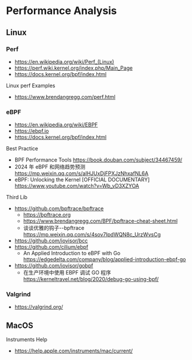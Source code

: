 # Performance Analysis


## Linux
### Perf
- https://en.wikipedia.org/wiki/Perf_(Linux)
- https://perf.wiki.kernel.org/index.php/Main_Page
- https://docs.kernel.org/bpf/index.html

Linux perf Examples
- https://www.brendangregg.com/perf.html

### eBPF
- https://en.wikipedia.org/wiki/EBPF
- https://ebpf.io
- https://docs.kernel.org/bpf/index.html

Best Practice
- BPF Performance Tools https://book.douban.com/subject/34467459/
- 2024 年 eBPF 和网络趋势预测 https://mp.weixin.qq.com/s/aIHJUxDjFPXJzNhxafNL6A
- eBPF: Unlocking the Kernel [OFFICIAL DOCUMENTARY] https://www.youtube.com/watch?v=Wb_vD3XZYOA

Third Lib
- https://github.com/bpftrace/bpftrace
  - https://bpftrace.org
  - https://www.brendangregg.com/BPF/bpftrace-cheat-sheet.html
  - 谈谈优雅的钩子--bpftrace https://mp.weixin.qq.com/s/4sov7IpdWQN8c_UrzWvsCg
- https://github.com/iovisor/bcc
- https://github.com/cilium/ebpf
  - An Applied Introduction to eBPF with Go https://edgedelta.com/company/blog/applied-introduction-ebpf-go
- https://github.com/iovisor/gobpf
  - 在生产环境中使用 EBPF 调试 GO 程序 https://kerneltravel.net/blog/2020/debug-go-using-bpf/

### Valgrind
- https://valgrind.org/


## MacOS
Instruments Help
- https://help.apple.com/instruments/mac/current/
